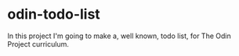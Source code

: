# odin-todo-list

In this project I'm going to make a, well known, todo list, for The Odin Project curriculum.
